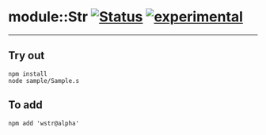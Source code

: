 
# module::Str  [![Status](https://github.com/Wandalen/wStr/workflows/Test/badge.svg)](https://github.com/Wandalen/wStr/actions?query=workflow%3ATest) [![experimental](https://img.shields.io/badge/stability-experimental-orange.svg)](https://github.com/emersion/stability-badges#experimental)

___

## Try out
```
npm install
node sample/Sample.s
```

## To add
```
npm add 'wstr@alpha'
```

